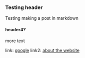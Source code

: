 ### Testing header

Testing making a post in markdown

#### header4?

more text

link: [google](http://www.google.com)
link2: [about the website](../AboutWebsite)

